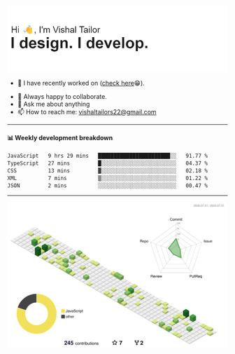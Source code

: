 ![Hi, I'm Vishal Tailor. I design. I develop.](https://github.com/vishaltailors/vishaltailors/blob/main/header.png?raw=true)

- 🔭 I have recently worked on ([check here](https://vishaltailor.com)😁).
<!-- - 🎦 Currently watching: JavaScript: The Hard Parts By Will Sentance. -->
- 👯 Always happy to collaborate.
- 💬 Ask me about anything
- 📫 How to reach me: <a href="mailto:vishaltailors22@gmail.com">vishaltailors22@gmail.com</a>

<hr /> 
<h4>📊 Weekly development breakdown</h4>
<!--START_SECTION:waka-->

```txt
JavaScript   9 hrs 29 mins   ███████████████████████░░   91.77 %
TypeScript   27 mins         █░░░░░░░░░░░░░░░░░░░░░░░░   04.37 %
CSS          13 mins         ▓░░░░░░░░░░░░░░░░░░░░░░░░   02.18 %
XML          7 mins          ▒░░░░░░░░░░░░░░░░░░░░░░░░   01.22 %
JSON         2 mins          ░░░░░░░░░░░░░░░░░░░░░░░░░   00.47 %
```

<!--END_SECTION:waka-->
<hr /> 

![](./profile-3d-contrib/profile-green-animate.svg)

